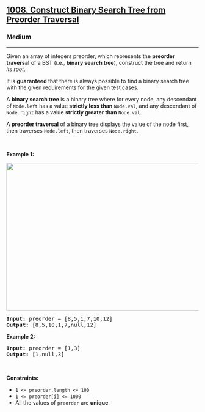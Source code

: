 <h2><a href="https://leetcode.com/problems/construct-binary-search-tree-from-preorder-traversal/">1008. Construct Binary Search Tree from Preorder Traversal</a></h2><h3>Medium</h3><hr><div><p>Given an array of integers preorder, which represents the <strong>preorder traversal</strong> of a BST (i.e., <strong>binary search tree</strong>), construct the tree and return <em>its root</em>.</p>

<p>It is <strong>guaranteed</strong> that there is always possible to find a binary search tree with the given requirements for the given test cases.</p>

<p>A <strong>binary search tree</strong> is a binary tree where for every node, any descendant of <code>Node.left</code> has a value <strong>strictly less than</strong> <code>Node.val</code>, and any descendant of <code>Node.right</code> has a value <strong>strictly greater than</strong> <code>Node.val</code>.</p>

<p>A <strong>preorder traversal</strong> of a binary tree displays the value of the node first, then traverses <code>Node.left</code>, then traverses <code>Node.right</code>.</p>

<p>&nbsp;</p>
<p><strong class="example">Example 1:</strong></p>
<img alt="" src="https://assets.leetcode.com/uploads/2019/03/06/1266.png" style="height: 386px; width: 590px;">
<pre><strong>Input:</strong> preorder = [8,5,1,7,10,12]
<strong>Output:</strong> [8,5,10,1,7,null,12]
</pre>

<p><strong class="example">Example 2:</strong></p>

<pre><strong>Input:</strong> preorder = [1,3]
<strong>Output:</strong> [1,null,3]
</pre>

<p>&nbsp;</p>
<p><strong>Constraints:</strong></p>

<ul>
	<li><code>1 &lt;= preorder.length &lt;= 100</code></li>
	<li><code>1 &lt;= preorder[i] &lt;= 1000</code></li>
	<li>All the values of <code>preorder</code> are <strong>unique</strong>.</li>
</ul>
